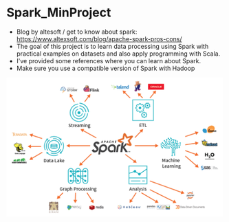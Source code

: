 # Spark_MinProject

- Blog by altesoft / get to know about spark: https://www.altexsoft.com/blog/apache-spark-pros-cons/
- The goal of this project is to learn data processing using Spark with practical examples on datasets and also apply programming with Scala. 
- I've provided some references where you can learn about Spark. 
- Make sure you use a compatible version of Spark with Hadoop


<img src="apache-spark.jpg"></img>